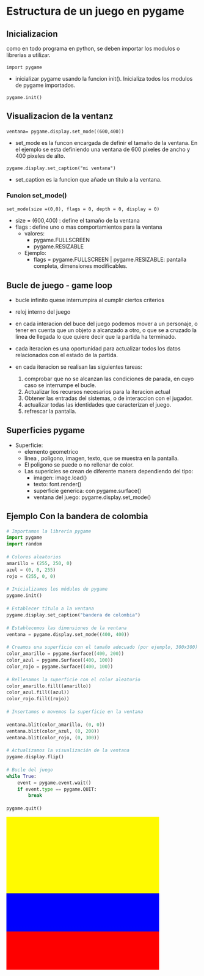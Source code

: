 # Estructura de un juego en pygame

## Inicializacion

como en todo programa en python, se deben importar los modulos o librerias a utilizar.

`import pygame`

- inicializar pygame usando la funcion init(). Inicializa todos los modulos de pygame importados.

``pygame.init()``

## Visualizacion de la ventanz

``ventana= pygame.display.set_mode((600,400))``

- set_mode es la funcon encargada de definir el tamaño de la ventana. En el ejemplo se esta definiendo una ventana de 600 pixeles de ancho y 400 pixeles de alto. 

``pygame.display.set_caption("mi ventana")``

- set_caption es la funcion que añade un titulo a la ventana.

### Funcion set_mode()

``set_mode(size =(0,0), flags = 0, depth = 0, display = 0)``

- size = (600,400) : define el tamaño de la ventana
- flags : define uno o mas comportamientos para la ventana
    - valores:
        - pygame.FULLSCREEN
        - pygame.RESIZABLE
    - Ejemplo:
        - flags = pygame.FULLSCREEN | pygame.RESIZABLE: pantalla completa, dimensiones modificables.

## Bucle de juego - game loop

- bucle infinito quese interrumpira al cumplir ciertos criterios 

- reloj interno del juego

- en cada interacion del buce del juego podemos mover a un personaje, o tener en cuenta que un objeto a alcanzado a otro, o que se a cruzado la linea de llegada lo que quiere decir que la partida ha terminado.

- cada iteracion es una oportunidad para actualizar todos los datos relacionados con el estado de la partida.

- en cada iteracion se realisan las siguientes tareas:
    1. comprobar que no se alcanzan las condiciones de parada, en cuyo caso se interrumpe el bucle.
    2. Actualizar los recursos necesarios para la iteracion actual
    3. Obtener las entradas del sistemas, o de interaccion con el jugador.
    4. actualizar todas las identidades que
    caracterizan el juego.
    5. refrescar la pantalla.

## Superficies pygame

- Superficie: 
    - elemento geometrico 
    - linea , poligono, imagen, texto, que se muestra en la pantalla.
    - El poligono se puede o no rellenar de color.
    - Las supericies se crean de diferente manera dependiendo del tipo:
        - imagen: image.load()
        - texto: font.render()
        - superficie generica: con pygame.surface()
        - ventana del juego: pygame.display.set_mode()

## Ejemplo Con la bandera de colombia
``` python
# Importamos la librería pygame
import pygame
import random

# Colores aleatorios
amarillo = (255, 250, 0)
azul = (0, 0, 255)
rojo = (255, 0, 0)

# Inicializamos los módulos de pygame
pygame.init()

# Establecer título a la ventana
pygame.display.set_caption("bandera de colombia")

# Establecemos las dimensiones de la ventana
ventana = pygame.display.set_mode((400, 400))

# Creamos una superficie con el tamaño adecuado (por ejemplo, 300x300)
color_amarillo = pygame.Surface((400, 200))
color_azul = pygame.Surface((400, 100))
color_rojo = pygame.Surface((400, 100))

# Rellenamos la superficie con el color aleatorio
color_amarillo.fill((amarillo))
color_azul.fill((azul))
color_rojo.fill((rojo))

# Insertamos o movemos la superficie en la ventana

ventana.blit(color_amarillo, (0, 0))
ventana.blit(color_azul, (0, 200))
ventana.blit(color_rojo, (0, 300))

# Actualizamos la visualización de la ventana
pygame.display.flip()

# Bucle del juego
while True:
    event = pygame.event.wait()
    if event.type == pygame.QUIT:
        break

pygame.quit()
```

![Bandera](bandera.png)